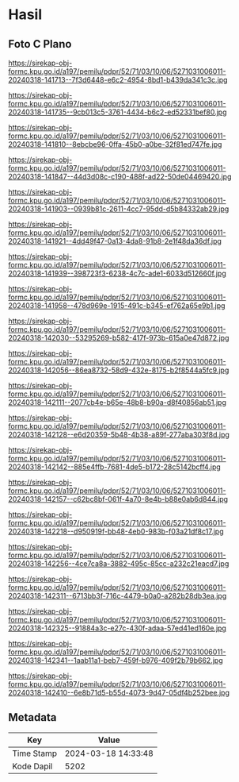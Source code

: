 # Hasil

## Foto C Plano

https://sirekap-obj-formc.kpu.go.id/a197/pemilu/pdpr/52/71/03/10/06/5271031006011-20240318-141713--7f3d6448-e6c2-4954-8bd1-b439da341c3c.jpg

https://sirekap-obj-formc.kpu.go.id/a197/pemilu/pdpr/52/71/03/10/06/5271031006011-20240318-141735--9cb013c5-3761-4434-b6c2-ed52331bef80.jpg

https://sirekap-obj-formc.kpu.go.id/a197/pemilu/pdpr/52/71/03/10/06/5271031006011-20240318-141810--8ebcbe96-0ffa-45b0-a0be-32f81ed747fe.jpg

https://sirekap-obj-formc.kpu.go.id/a197/pemilu/pdpr/52/71/03/10/06/5271031006011-20240318-141847--44d3d08c-c190-488f-ad22-50de04469420.jpg

https://sirekap-obj-formc.kpu.go.id/a197/pemilu/pdpr/52/71/03/10/06/5271031006011-20240318-141903--0939b81c-2611-4cc7-95dd-d5b84332ab29.jpg

https://sirekap-obj-formc.kpu.go.id/a197/pemilu/pdpr/52/71/03/10/06/5271031006011-20240318-141921--4dd49f47-0a13-4da8-91b8-2e1f48da36df.jpg

https://sirekap-obj-formc.kpu.go.id/a197/pemilu/pdpr/52/71/03/10/06/5271031006011-20240318-141939--398723f3-6238-4c7c-ade1-6033d512660f.jpg

https://sirekap-obj-formc.kpu.go.id/a197/pemilu/pdpr/52/71/03/10/06/5271031006011-20240318-141958--478d969e-1915-491c-b345-ef762a65e9b1.jpg

https://sirekap-obj-formc.kpu.go.id/a197/pemilu/pdpr/52/71/03/10/06/5271031006011-20240318-142030--53295269-b582-417f-973b-615a0e47d872.jpg

https://sirekap-obj-formc.kpu.go.id/a197/pemilu/pdpr/52/71/03/10/06/5271031006011-20240318-142056--86ea8732-58d9-432e-8175-b2f8544a5fc9.jpg

https://sirekap-obj-formc.kpu.go.id/a197/pemilu/pdpr/52/71/03/10/06/5271031006011-20240318-142111--2077cb4e-b65e-48b8-b90a-d8f40856ab51.jpg

https://sirekap-obj-formc.kpu.go.id/a197/pemilu/pdpr/52/71/03/10/06/5271031006011-20240318-142128--e6d20359-5b48-4b38-a89f-277aba303f8d.jpg

https://sirekap-obj-formc.kpu.go.id/a197/pemilu/pdpr/52/71/03/10/06/5271031006011-20240318-142142--885e4ffb-7681-4de5-b172-28c5142bcff4.jpg

https://sirekap-obj-formc.kpu.go.id/a197/pemilu/pdpr/52/71/03/10/06/5271031006011-20240318-142157--c62bc8bf-061f-4a70-8e4b-b88e0ab6d844.jpg

https://sirekap-obj-formc.kpu.go.id/a197/pemilu/pdpr/52/71/03/10/06/5271031006011-20240318-142218--d950919f-bb48-4eb0-983b-f03a21df8c17.jpg

https://sirekap-obj-formc.kpu.go.id/a197/pemilu/pdpr/52/71/03/10/06/5271031006011-20240318-142256--4ce7ca8a-3882-495c-85cc-a232c21eacd7.jpg

https://sirekap-obj-formc.kpu.go.id/a197/pemilu/pdpr/52/71/03/10/06/5271031006011-20240318-142311--6713bb3f-716c-4479-b0a0-a282b28db3ea.jpg

https://sirekap-obj-formc.kpu.go.id/a197/pemilu/pdpr/52/71/03/10/06/5271031006011-20240318-142325--91884a3c-e27c-430f-adaa-57ed41ed160e.jpg

https://sirekap-obj-formc.kpu.go.id/a197/pemilu/pdpr/52/71/03/10/06/5271031006011-20240318-142341--1aab11a1-beb7-459f-b976-409f2b79b662.jpg

https://sirekap-obj-formc.kpu.go.id/a197/pemilu/pdpr/52/71/03/10/06/5271031006011-20240318-142410--6e8b71d5-b55d-4073-9d47-05df4b252bee.jpg


## Metadata

| Key        | Value               |
| ---------- | ------------------- |
| Time Stamp | 2024-03-18 14:33:48 |
| Kode Dapil | 5202                |



